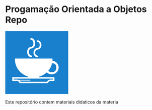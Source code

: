 # Progamação Orientada a Objetos Repo
![](./java.png)


Este repositório contem materiais didaticos da materia 
